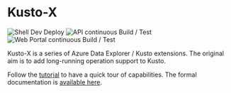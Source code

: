 # Kusto-X

![Shell Dev Deploy](https://github.com/vplauzon/kusto-x/workflows/Shell%20Dev%20Deploy/badge.svg)
![API continuous Build / Test](https://github.com/vplauzon/kusto-x/workflows/API%20continuous%20Build%20/%20Test/badge.svg)
![Web Portal continuous Build / Test](https://github.com/vplauzon/kusto-x/workflows/Web%20Portal%20continuous%20Build%20/%20Test/badge.svg)

Kusto-X is a series of Azure Data Explorer / Kusto extensions.  The original aim is to add long-running operation support to Kusto.

Follow the [tutorial](documentation/tutorial.md) to have a quick tour of capabilities.  The formal documentation is [available here](documentation).